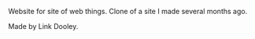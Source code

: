 Website for site of web things. Clone of a site I made several months ago.




Made by Link Dooley. 




